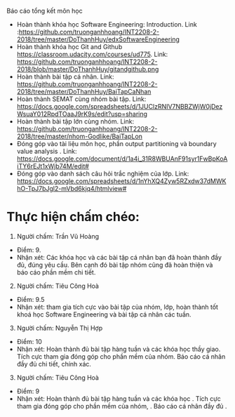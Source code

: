 ﻿Báo cáo tổng kết môn học

- Hoàn thành khóa học Software Engineering: Introduction. Link :https://github.com/truonganhhoang/INT2208-2-2018/tree/master/DoThanhHuy/edxSoftwareEngineering
- Hoàn thành khóa học Git and Github https://classroom.udacity.com/courses/ud775. Link: https://github.com/truonganhhoang/INT2208-2-2018/blob/master/DoThanhHuy/gitandgithub.png
- Hoàn thành bài tập cá nhân. Link: https://github.com/truonganhhoang/INT2208-2-2018/tree/master/DoThanhHuy/BaiTapCaNhan
- Hoàn thành SEMAT cùng nhóm bài tập. Link: https://docs.google.com/spreadsheets/d/1JUClzRNIV7NBBZWjW0jDezWsuaY012RpdTOaaJ9rK9s/edit?usp=sharing
- Hoàn thành bài tập lớn cùng nhóm. Link: https://github.com/truonganhhoang/INT2208-2-2018/tree/master/nhom-Godlike/BaiTapLon
- Đóng góp vào tài liệu môn học, phần output partitioning và boundary value analysis . Link: https://docs.google.com/document/d/1a4i_31R8WBUAnF91syr1FwBpKoAiTY6rEJt1xWjb74M/edit#
- Đóng góp vào danh sách câu hỏi trắc nghiệm của lớp. Link: https://docs.google.com/spreadsheets/d/1nYhXQ4Zyw5RZxdw37dMWKhO-TpJ7bJgl2-mVbd6kjq4/htmlview#

# Thực hiện chấm chéo:
 1. Người chấm: Trần Vũ Hoàng
 * Điểm: 9.
 * Nhận xét: Các khóa học và các bài tập cá nhân bạn đã hoàn thành đầy đủ, đúng yêu cầu. Bên cạnh đó bài tập nhóm cũng đã hoàn thiện và      báo cáo phần mềm chi tiết.

2. Người chấm: Tiêu Công Hoà 
 - Điểm: 9.5
 - Nhận xét: tham gia tích cực vào bài tập của nhóm, lớp, hoàn thành tốt khoá học Software Engineering và bài tập cá nhân các tuần.

3. Người chấm: Nguyễn Thị Hợp
 * Điểm: 10
 * Nhận xét: Hoàn thành đủ bài tập hàng tuần và các khóa học thầy giao. Tích cực tham gia đóng góp cho phần mềm của nhóm. Báo cáo cá nhân đầy đủ chi tiết, chính xác.
 3. Người chấm: Tiêu Công Hoà
 * Điểm: 9
 * Nhận xét: Hoàn thành đủ bài tập hàng tuần và các khóa học . Tích cực tham gia đóng góp cho phần mềm của nhóm, . Báo cáo cá nhân đầy đủ .

